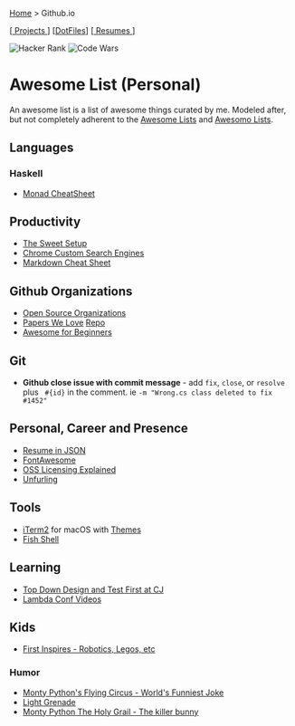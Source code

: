 [Home](https://jeffwindsor.carrd.co/) > Github.io

[[ Projects ](https://jeffwindsor.github.io/projects)] [[DotFiles](https://github.com/jeffwindsor/dotfiles)] [[ Resumes ](https://jeffwindsor.github.io/resumes)]

![Hacker Rank](https://www.hackerrank.com/jeff_windsor)
![Code Wars](https://www.codewars.com/users/jeffwindsor/badges/large)

# Awesome List (Personal)

An awesome list is a list of awesome things curated by me.  Modeled after, but not completely adherent to the [Awesome Lists](https://github.com/topics/awesome) and [Awesomo Lists](https://github.com/lk-geimfari/awesomo).

## Languages

### Haskell
* [Monad CheatSheet](https://jeffwindsor.github.io/docs/haskell_monad_cheatsheet)

## Productivity

* [The Sweet Setup](https://jeffwindsor.github.io/the-sweet-setup.io/)
* [Chrome Custom Search Engines](https://github.com/daturkel/custom-search-engines)
* [Markdown Cheat Sheet](https://github.com/adam-p/markdown-here/wiki/Markdown-Cheatsheet#images)

## Github Organizations

* [Open Source Organizations](https://github.com/collections/open-source-organizations)
* [Papers We Love](https://paperswelove.org/) [Repo](https://github.com/papers-we-love)
* [Awesome for Beginners](https://github.com/MunGell/awesome-for-beginners)

## Git

* **Github close issue with commit message** - add `fix`, `close`, or `resolve` plus ` #{id}` in the comment.  ie `-m "Wrong.cs class deleted to fix #1452"`

## Personal, Career and Presence

* [Resume in JSON](https://jsonresume.org/getting-started)
* [FontAwesome](https://fontawesome.com)
* [OSS Licensing Explained](https://choosealicense.com)
* [Unfurling](https://medium.com/slack-developer-blog/everything-you-ever-wanted-to-know-about-unfurling-but-were-afraid-to-ask-or-how-to-make-your-e64b4bb9254)

## Tools

* [iTerm2](https://iterm2.com) for macOS with [Themes](https://github.com/mbadolato/iTerm2-Color-Schemes)
* [Fish Shell](https://fishshell.com/docs/current/index.html)

## Learning

* [Top Down Design and Test First at CJ](https://www.youtube.com/channel/UC2OoWaGVtOgOM4he75rFuWg/videos)
* [Lambda Conf Videos](https://www.youtube.com/channel/UCEtohQeDqMSebi2yvLMUItg)

## Kids

* [First Inspires - Robotics, Legos, etc](https://www.firstinspires.org)

### Humor

* [Monty Python's Flying Circus - World's Funniest Joke](https://www.youtube.com/watch?v=ienp4J3pW7U)
* [Light Grenade](https://www.youtube.com/watch?v=dCeD2gF9jUo)
* [Monty Python The Holy Grail - The killer bunny](https://www.youtube.com/watch?v=tgj3nZWtOfA)
